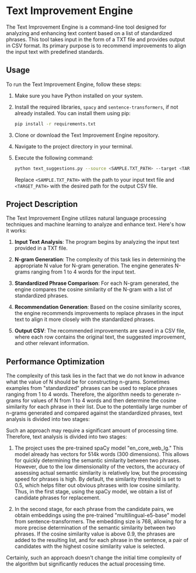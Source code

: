 # Text Improvement Engine

The Text Improvement Engine is a command-line tool designed for analyzing and enhancing text content based on a list of standardized phrases. This tool takes input in the form of a TXT file and provides output in CSV format. Its primary purpose is to recommend improvements to align the input text with predefined standards.

## Usage

To run the Text Improvement Engine, follow these steps:

1. Make sure you have Python installed on your system.

2. Install the required libraries, `spacy` and `sentence-transformers`, if not already installed. You can install them using pip:

   ```bash
   pip install -r requirements.txt
   ```

3. Clone or download the Text Improvement Engine repository.

4. Navigate to the project directory in your terminal.

5. Execute the following command:

   ```bash
   python text_suggestions.py --source <SAMPLE.TXT_PATH> --target <TARGET_PATH>
   ```

   Replace `<SAMPLE.TXT_PATH>` with the path to your input text file and `<TARGET_PATH>` with the desired path for the output CSV file.

## Project Description

The Text Improvement Engine utilizes natural language processing techniques and machine learning to analyze and enhance text. Here's how it works:

1. **Input Text Analysis**: The program begins by analyzing the input text provided in a TXT file.

2. **N-gram Generation**: The complexity of this task lies in determining the appropriate N value for N-gram generation. The engine generates N-grams ranging from 1 to 4 words for the input text.

3. **Standardized Phrase Comparison**: For each N-gram generated, the engine compares the cosine similarity of the N-gram with a list of standardized phrases.

4. **Recommendation Generation**: Based on the cosine similarity scores, the engine recommends improvements to replace phrases in the input text to align it more closely with the standardized phrases.

5. **Output CSV**: The recommended improvements are saved in a CSV file, where each row contains the original text, the suggested improvement, and other relevant information.

## Performance Optimization

The complexity of this task lies in the fact that we do not know in advance what the value of N should be for constructing n-grams. Sometimes examples from "standardized" phrases can be used to replace phrases ranging from 1 to 4 words. Therefore, the algorithm needs to generate n-grams for values of N from 1 to 4 words and then determine the cosine similarity for each phrase in their list. Due to the potentially large number of n-grams generated and compared against the standardized phrases, text analysis is divided into two stages:

Such an approach may require a significant amount of processing time. Therefore, text analysis is divided into two stages:

1. The project uses the pre-trained spaCy model "en_core_web_lg." This model already has vectors for 514k words (300 dimensions). This allows for quickly determining the semantic similarity between two phrases. However, due to the low dimensionality of the vectors, the accuracy of assessing actual semantic similarity is relatively low, but the processing speed for phrases is high. By default, the similarity threshold is set to 0.5, which helps filter out obvious phrases with low cosine similarity. Thus, in the first stage, using the spaCy model, we obtain a list of candidate phrases for replacement.

2. In the second stage, for each phrase from the candidate pairs, we obtain embeddings using the pre-trained "multilingual-e5-base" model from sentence-transformers. The embedding size is 768, allowing for a more precise determination of the semantic similarity between two phrases. If the cosine similarity value is above 0.9, the phrases are added to the resulting list, and for each phrase in the sentence, a pair of candidates with the highest cosine similarity value is selected.

Certainly, such an approach doesn't change the initial time complexity of the algorithm but significantly reduces the actual processing time.